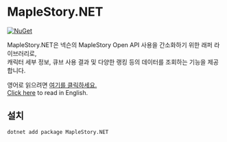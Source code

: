 # MapleStory.NET

[![NuGet](https://img.shields.io/nuget/v/MapleStory.NET)](https://www.nuget.org/packages/MapleStory.NET)

MapleStory.NET은 넥슨의 MapleStory Open API 사용을 간소화하기 위한 래퍼 라이브러리로,  
캐릭터 세부 정보, 큐브 사용 결과 및 다양한 랭킹 등의 데이터를 조회하는 기능을 제공합니다.

영어로 읽으려면 [여기를 클릭하세요.](README.md)  
[Click here](README.md) to read in English.

## 설치

```xml
dotnet add package MapleStory.NET
```
